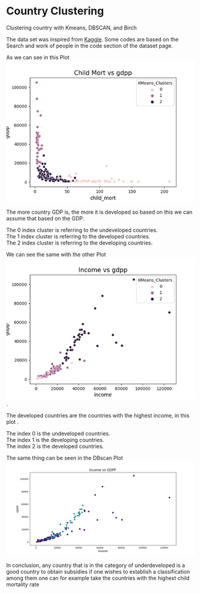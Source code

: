 # Country Clustering
Clustering country with Kmeans, DBSCAN, and Birch

The data set was inspired from [Kaggle](https://www.kaggle.com/datasets/rohan0301/unsupervised-learning-on-country-data).
Some codes are based on the Search and work of people in the code section of the dataset page.

As we can see in this Plot![](Plots/Kmeans_Clusters_child_mort.png)

The more country GDP is, the more it is developed so based on this we can assume that based on the GDP.  

The 0 index cluster is referring to the undeveloped countries.  
The 1 index cluster is referring to the developed countries.  
The 2 index cluster is referring to the developing countries.  

We can see the same with the other Plot![](Plots/Kmeans_Clusters_income.png).  

The developed countries are the countries with the highest income, in this plot .

The index 0 is the undeveloped countries.  
The index 1 is the developing countries.  
The index 2 is the developed countries.  

The same thing can be seen in the DBscan Plot![](Plots/DBSCAN_Clusters_income.png)

In conclusion, any country that is in the category of underdeveloped is a good country to obtain subsidies if one wishes to establish a classification among them one can for example take the countries with the highest child mortality rate